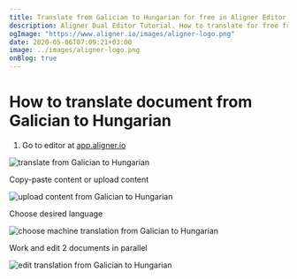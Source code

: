 ```yaml
---
title: Translate from Galician to Hungarian for free in Aligner Editor
description: Aligner Dual Editor Tutorial. How to translate for free from Galician to Hungarian. Aligner is multilingual document management platform. 
ogImage: "https://www.aligner.io/images/aligner-logo.png"
date: 2020-05-06T07:09:21+03:00
image: ../images/aligner-logo.png
onBlog: true
---
```


# How to translate document from Galician to Hungarian

1. Go to editor at [app.aligner.io](https://app.aligner.io "Aligner App web page")

![translate from Galician to Hungarian](../aligner-blank-editor.png "translate from Galician to Hungarian")

Copy-paste content or upload content

![upload content from Galician to Hungarian](../aligner-uploaded-document.png "upload content from Galician to Hungarian")

Choose desired language

![choose machine translation from Galician to Hungarian](../aligner-language-dropdown.png "choose machine translation from Galician to Hungarian")

Work and edit 2 documents in parallel

![edit translation from Galician to Hungarian](../aligner-double-sitded-editor.png "edit translation from Galician to Hungarian")

